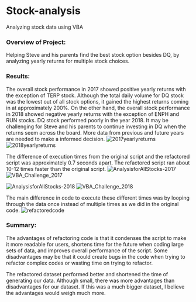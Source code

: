 # Stock-analysis
Analyzing stock data using VBA

### Overview of Project: 
Helping Steve and his parents find the best stock option besides DQ, by analyzing yearly returns for multiple stock choices.

### Results:
The overall stock performance in 2017 showed positive yearly returns
with the exception of TERP stock. Although the total daily volume
for DQ stock was the lowest out of all stock options, it gained the 
highest returns coming in at approximately 200%. On the other hand,
the overall stock performance in 2018 showed negative yearly returns
with the exception of ENPH and RUN stocks. DQ stock performed poorly 
in the year 2018. It may be challenging for Steve and his parents to
continue investing in DQ when the returns seem across the board. 
More data from previous and future years are needed to make a informed 
decision. 
![2017yearlyreturns](https://user-images.githubusercontent.com/96352427/149640327-b161d3f8-3ee7-44eb-ab79-c2854a66a7e8.PNG)
![2018yearlyreturns](https://user-images.githubusercontent.com/96352427/149640370-1541ac06-1b1b-46b0-8496-16f9bbb3cef1.PNG)

The difference of execution times from the original script 
and the refactored script was approximately 0.7 seconds apart.
The refactored script ran about 10-12 times faster than the 
original script. 
![AnalysisforAllStocks-2017](https://user-images.githubusercontent.com/96352427/149640387-bb489898-f8ab-4df3-be54-ccc122e80aeb.PNG)
![VBA_Challenge_2017](https://user-images.githubusercontent.com/96352427/149640412-29efb342-1c17-4393-b7c1-673345fda12b.PNG)

![AnalysisforAllStocks-2018](https://user-images.githubusercontent.com/96352427/149640399-59fad4ad-a521-4547-a714-3a87953c1ac0.PNG)
![VBA_Challenge_2018](https://user-images.githubusercontent.com/96352427/149640422-9cc54644-5828-47cb-bd6a-976f572fb771.PNG)

The main difference in code to execute these different 
times was by looping through the data once instead of multiple
times as we did in the original code.
![refactoredcode](https://user-images.githubusercontent.com/96352427/149641237-3327ce03-6191-4fd7-9f29-ef4eade57817.PNG)

### Summary:
The advantages of refactoring code is that it condenses 
the script to make it more readable for users, shortens time
for the future when coding large sets of data, and improves 
overall performance of the script. Some disadvantages may be 
that it could create bugs in the code when trying to refactor
complex codes or wasting time on trying to refactor. 

The refactored dataset performed better and shortened the 
time of generating our data. Although small, there was more 
advantages than disadvantages for our dataset. If this was a 
much bigger dataset, I believe the advantages would weigh
much more. 
